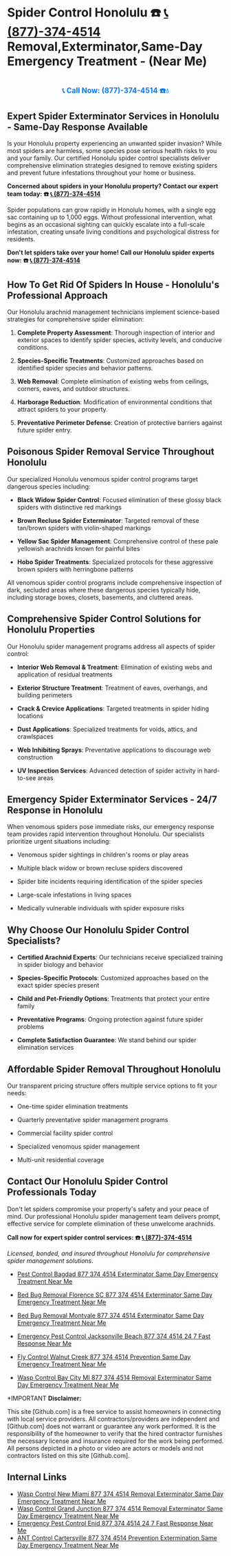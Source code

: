 # Spider Control Honolulu ☎️ [📞 (877)-374-4514](https://pest-control-4514.netlify.app) Removal,Exterminator,Same-Day Emergency Treatment - (Near Me)
# 

<p align="center" style="font-size: 1.2em; font-weight: bold; margin: 20px 0;">
  <a href="https://pest-control-4514.netlify.app" target="_blank" style="color: #007BFF; text-decoration: none;">📞 Call Now: (877)-374-4514 ☎️💧</a>
</p>

## Expert Spider Exterminator Services in Honolulu - Same-Day Response Available

Is your Honolulu property experiencing an unwanted spider invasion? While most spiders are harmless, some species pose serious health risks to you and your family. Our certified Honolulu spider control specialists deliver comprehensive elimination strategies designed to remove existing spiders and prevent future infestations throughout your home or business.

**Concerned about spiders in your Honolulu property? Contact our expert team today: ☎️ [📞 (877)-374-4514](https://pest-control-4514.netlify.app)**

Spider populations can grow rapidly in Honolulu homes, with a single egg sac containing up to 1,000 eggs. Without professional intervention, what begins as an occasional sighting can quickly escalate into a full-scale infestation, creating unsafe living conditions and psychological distress for residents.

**Don't let spiders take over your home! Call our Honolulu spider experts now: ☎️ [📞 (877)-374-4514](https://pest-control-4514.netlify.app)**

## How To Get Rid Of Spiders In House - Honolulu's Professional Approach

Our Honolulu arachnid management technicians implement science-based strategies for comprehensive spider elimination:

1. **Complete Property Assessment**: Thorough inspection of interior and exterior spaces to identify spider species, activity levels, and conducive conditions.

2. **Species-Specific Treatments**: Customized approaches based on identified spider species and behavior patterns.

3. **Web Removal**: Complete elimination of existing webs from ceilings, corners, eaves, and outdoor structures.

4. **Harborage Reduction**: Modification of environmental conditions that attract spiders to your property.

5. **Preventative Perimeter Defense**: Creation of protective barriers against future spider entry.

## Poisonous Spider Removal Service Throughout Honolulu

Our specialized Honolulu venomous spider control programs target dangerous species including:

- **Black Widow Spider Control**: Focused elimination of these glossy black spiders with distinctive red markings

- **Brown Recluse Spider Exterminator**: Targeted removal of these tan/brown spiders with violin-shaped markings

- **Yellow Sac Spider Management**: Comprehensive control of these pale yellowish arachnids known for painful bites

- **Hobo Spider Treatments**: Specialized protocols for these aggressive brown spiders with herringbone patterns

All venomous spider control programs include comprehensive inspection of dark, secluded areas where these dangerous species typically hide, including storage boxes, closets, basements, and cluttered areas.

## Comprehensive Spider Control Solutions for Honolulu Properties

Our Honolulu spider management programs address all aspects of spider control:

- **Interior Web Removal & Treatment**: Elimination of existing webs and application of residual treatments

- **Exterior Structure Treatment**: Treatment of eaves, overhangs, and building perimeters

- **Crack & Crevice Applications**: Targeted treatments in spider hiding locations

- **Dust Applications**: Specialized treatments for voids, attics, and crawlspaces

- **Web Inhibiting Sprays**: Preventative applications to discourage web construction

- **UV Inspection Services**: Advanced detection of spider activity in hard-to-see areas

## Emergency Spider Exterminator Services - 24/7 Response in Honolulu

When venomous spiders pose immediate risks, our emergency response team provides rapid intervention throughout Honolulu. Our specialists prioritize urgent situations including:

- Venomous spider sightings in children's rooms or play areas

- Multiple black widow or brown recluse spiders discovered

- Spider bite incidents requiring identification of the spider species

- Large-scale infestations in living spaces

- Medically vulnerable individuals with spider exposure risks

## Why Choose Our Honolulu Spider Control Specialists?

- **Certified Arachnid Experts**: Our technicians receive specialized training in spider biology and behavior

- **Species-Specific Protocols**: Customized approaches based on the exact spider species present

- **Child and Pet-Friendly Options**: Treatments that protect your entire family

- **Preventative Programs**: Ongoing protection against future spider problems

- **Complete Satisfaction Guarantee**: We stand behind our spider elimination services

## Affordable Spider Removal Throughout Honolulu

Our transparent pricing structure offers multiple service options to fit your needs:

- One-time spider elimination treatments

- Quarterly preventative spider management programs

- Commercial facility spider control

- Specialized venomous spider management

- Multi-unit residential coverage

## Contact Our Honolulu Spider Control Professionals Today

Don't let spiders compromise your property's safety and your peace of mind. Our professional Honolulu spider management team delivers prompt, effective service for complete elimination of these unwelcome arachnids.

**Call now for expert spider control services: ☎️ [📞 (877)-374-4514](https://pest-control-4514.netlify.app)**

*Licensed, bonded, and insured throughout Honolulu for comprehensive spider management solutions.*


- [Pest Control Bagdad 877 374 4514 Exterminator Same Day Emergency Treatment Near Me](https://github.com/allyoucaneatsushiin/plumbing-texas/blob/main/Pest-Control-Bagdad-877-374-4514-Exterminator-Same-Day-Emergency-Treatment-Near-Me.md)
- [Bed Bug Removal Florence SC 877 374 4514 Exterminator Same Day Emergency Treatment Near Me](https://github.com/allyoucaneatsushiin/plumbing-texas/blob/main/Bed-Bug-Removal-Florence-SC-877-374-4514-Exterminator-Same-Day-Emergency-Treatment-Near-Me.md)
- [Bed Bug Removal Montvale 877 374 4514 Exterminator Same Day Emergency Treatment Near Me](https://github.com/allyoucaneatsushiin/plumbing-texas/blob/main/Bed-Bug-Removal-Montvale-877-374-4514-Exterminator-Same-Day-Emergency-Treatment-Near-Me.md)


- [Emergency Pest Control Jacksonville Beach 877 374 4514 24 7 Fast Response Near Me](https://github.com/allyoucaneatsushiin/plumbing-texas/blob/main/Emergency-Pest-Control-Jacksonville-Beach-877-374-4514-24-7-Fast-Response-Near-Me.md)
- [Fly Control Walnut Creek 877 374 4514 Prevention Same Day Emergency Treatment Near Me](https://github.com/allyoucaneatsushiin/plumbing-texas/blob/main/Fly-Control-Walnut-Creek-877-374-4514-Prevention-Same-Day-Emergency-Treatment-Near-Me.md)
- [Wasp Control Bay City MI 877 374 4514 Removal Exterminator Same Day Emergency Treatment Near Me](https://github.com/allyoucaneatsushiin/plumbing-texas/blob/main/Wasp-Control-Bay-City-MI-877-374-4514-Removal-Exterminator-Same-Day-Emergency-Treatment-Near-Me.md)


*IMPORTANT **Disclaimer:**  

This site [Github.com] is a free service to assist homeowners in connecting with local service providers. All contractors/providers are independent and [Github.com] does not warrant or guarantee any work performed. It is the responsibility of the homeowner to verify that the hired contractor furnishes the necessary license and insurance required for the work being performed. All persons depicted in a photo or video are actors or models and not contractors listed on this site [Github.com].


## Internal Links
- [Wasp Control New Miami 877 374 4514 Removal Exterminator Same Day Emergency Treatment Near Me](https://github.com/allyoucaneatsushiin/plumbing-texas/blob/main/Wasp-Control-New-Miami-877-374-4514-Removal-Exterminator-Same-Day-Emergency-Treatment-Near-Me.md)
- [Wasp Control Grand Junction 877 374 4514 Removal Exterminator Same Day Emergency Treatment Near Me](https://github.com/allyoucaneatsushiin/plumbing-texas/blob/main/Wasp-Control-Grand-Junction-877-374-4514-Removal-Exterminator-Same-Day-Emergency-Treatment-Near-Me.md)
- [Emergency Pest Control Enid 877 374 4514 24 7 Fast Response Near Me](https://github.com/allyoucaneatsushiin/plumbing-texas/blob/main/Emergency-Pest-Control-Enid-877-374-4514-24-7-Fast-Response-Near-Me.md)
- [ANT Control Cartersville 877 374 4514 Prevention Extermination Same Day Emergency Treatment Near Me](https://github.com/allyoucaneatsushiin/plumbing-texas/blob/main/ANT-Control-Cartersville-877-374-4514-Prevention-Extermination-Same-Day-Emergency-Treatment-Near-Me.md)
